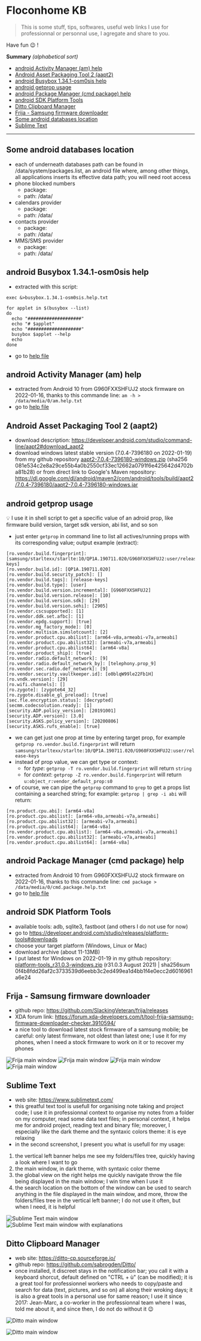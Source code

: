 
# Floconhome KB 

> This is some stuff, tips, softwares, useful web links I use for professionnal or personnal use, I agregate and share to you.

Have fun :wink: !

**Summary** _(alphabetical sort)_

- [android Activity Manager (am) help](#android-activity-manager-am-help)
- [Android Asset Packaging Tool 2 (aapt2)](#android-asset-packaging-tool-2-aapt2)
- [android Busybox 1.34.1-osm0sis help](#android-busybox-1341-osm0sis-help)
- [android getprop usage](#android-getprop-usage)
- [android Package Manager (cmd package) help](#android-package-manager-cmd-package-help)
- [android SDK Platform Tools](#android-sdk-platform-tools)
- [Ditto Clipboard Manager](#ditto-clipboard-manager)
- [Frija - Samsung firmware downloader](#frija---samsung-firmware-downloader)
- [Some android databases location](#some-android-databases-location)
- [Sublime Text](#sublime-text)
  
  
---  
  

## Some android databases location
- each of underneath databases path can be found in /data/system/packages.list, an android file where, among other things, all applications inserts its effective data path; you will need root access
- phone blocked numbers
  - package: 
  - path: /data/
- calendars provider
  - package: 
  - path: /data/
- contacts provider
  - package: 
  - path: /data/
- MMS/SMS provider
  - package: 
  - path: /data/

## android Busybox 1.34.1-osm0sis help
- extracted with this script:
```shell
exec &>busybox.1.34.1-osm0sis.help.txt

for applet in $(busybox --list)
do
  echo "####################"
  echo "# $applet"
  echo "####################"
  busybox $applet --help
  echo
done
```
- go to [help file](/files/busybox.1.34.1-osm0sis.help.txt)

## android Activity Manager (am) help
- extracted from Android 10 from G960FXXSHFUJ2 stock firmware on 2022-01-16, thanks to this commande line: `am -h > /data/media/0/am.help.txt`
- go to [help file](/files/am.help.txt)

## Android Asset Packaging Tool 2 (aapt2)
- download description: https://developer.android.com/studio/command-line/aapt2#download_aapt2
- download windows latest stable version (7.0.4-7396180 on 2022-01-19) from my github repository [aapt2-7.0.4-7396180-windows.zip](tools/android/aapt2-7.0.4-7396180-windows.zip) (sha256 081e534c2e8a29ce55b4a0b2550cf33ec12662a0791f6e425642d4702ba81b28) or from direct link to Google's Maven repository: https://dl.google.com/dl/android/maven2/com/android/tools/build/aapt2/7.0.4-7396180/aapt2-7.0.4-7396180-windows.jar

## android getprop usage
:bulb: I use it in shell script to get a specific value of an adroid prop, like firmware build version, target sdk version, abi list, and so son
- just enter `getprop` in command line to list all actives/running props with its corresponding value; output example (extract):
```shell
[ro.vendor.build.fingerprint]: [samsung/starltexx/starlte:10/QP1A.190711.020/G960FXXSHFUJ2:user/release-keys]
[ro.vendor.build.id]: [QP1A.190711.020]
[ro.vendor.build.security_patch]: []
[ro.vendor.build.tags]: [release-keys]
[ro.vendor.build.type]: [user]
[ro.vendor.build.version.incremental]: [G960FXXSHFUJ2]
[ro.vendor.build.version.release]: [10]
[ro.vendor.build.version.sdk]: [29]
[ro.vendor.build.version.sehi]: [2905]
[ro.vendor.cscsupported]: [1]
[ro.vendor.ddk.set.afbc]: [1]
[ro.vendor.epdg.support]: [true]
[ro.vendor.mg_factory_mode]: [0]
[ro.vendor.multisim.simslotcount]: [2]
[ro.vendor.product.cpu.abilist]: [arm64-v8a,armeabi-v7a,armeabi]
[ro.vendor.product.cpu.abilist32]: [armeabi-v7a,armeabi]
[ro.vendor.product.cpu.abilist64]: [arm64-v8a]
[ro.vendor.product_ship]: [true]
[ro.vendor.radio.default_network]: [9]
[ro.vendor.radio.default_network_by]: [telephony.prop_9]
[ro.vendor.sec.radio.def_network]: [9]
[ro.vendor.security.vaultkeeper.id]: [o0blqW99le22Fb1H]
[ro.vndk.version]: [29]
[ro.wifi.channels]: []
[ro.zygote]: [zygote64_32]
[ro.zygote.disable_gl_preload]: [true]
[sec.fle.encryption.status]: [decrypted]
[secmm.codecsolution.ready]: [1]
[security.ADP.policy_version]: [20191001]
[security.ADP.version]: [3.0]
[security.ASKS.policy_version]: [20200806]
[security.ASKS.rufs_enable]: [true]
```
- we can get just one prop at time by entering target prop, for example `getprop ro.vendor.build.fingerprint` will return `samsung/starltexx/starlte:10/QP1A.190711.020/G960FXXSHFUJ2:user/release-keys`
- instead of prop value, we can get type or context:
  - for _type_: `getprop -T ro.vendor.build.fingerprint` will return `string`
  - for _context_: `getprop -Z ro.vendor.build.fingerprint` will return `u:object_r:vendor_default_prop:s0`
- of course, we can pipe the `getprop` command to `grep` to get a props list containing a searched string; for example: `getprop | grep -i abi` will return:
```shell
[ro.product.cpu.abi]: [arm64-v8a]
[ro.product.cpu.abilist]: [arm64-v8a,armeabi-v7a,armeabi]
[ro.product.cpu.abilist32]: [armeabi-v7a,armeabi]
[ro.product.cpu.abilist64]: [arm64-v8a]
[ro.vendor.product.cpu.abilist]: [arm64-v8a,armeabi-v7a,armeabi]
[ro.vendor.product.cpu.abilist32]: [armeabi-v7a,armeabi]
[ro.vendor.product.cpu.abilist64]: [arm64-v8a]
```

## android Package Manager (cmd package) help
- extracted from Android 10 from G960FXXSHFUJ2 stock firmware on 2022-01-16, thanks to this commande line: `cmd package > /data/media/0/cmd.package.help.txt`
- go to [help file](/files/cmd.package.help.txt)

## android SDK Platform Tools
- available tools: adb, sqlite3, fastboot (and others I do not use for now)
- go to https://developer.android.com/studio/releases/platform-tools#downloads
- choose your target platform (Windows, Linux or Mac)
- download archive (about 11-13MB)
- I put latest for Windows on 2022-01-19 in my github repository: [platform-tools_r31.0.3-windows.zip](tools/android/platform-tools_r31.0.3-windows.zip) (r31.0.3 August 2021) | sha256sum 0f4b8fdd26af2c3733539d6eebb3c2ed499ea1d4bb1f4e0ecc2d6016961a6e24

## Frija - Samsung firmware downloader
- github repo: https://github.com/SlackingVeteran/frija/releases
- XDA forum link: https://forum.xda-developers.com/t/tool-frija-samsung-firmware-downloader-checker.3910594/
- a nice tool to download latest stock firmware of a samsung mobile; be careful: only latest firmware, not oldest than latest one; I use it for my phones, when I need a stock firmware to work on it or to recover my phones

![Frija main window](/screenshot/frija/frija.main.window.png)
![Frija main window](/screenshot/frija/frija.main.window.png.search.result.png)
![Frija main window](/screenshot/frija/frija.main.window.png.settings.png)
![Frija main window](/screenshot/frija/frija.settings.png)
  
## Sublime Text
- web site: https://www.sublimetext.com/
- this greatful text tool is usefull for organising note taking and project code; I use it in professionnal context to organise my notes from a folder on my computer, read some data text files; in personal context, it helps me for android project, reading text and binary file; moreover, I especially like the dark theme and the syntaxic colors theme: it is eye relaxing
- in the second screenshot, I present you what is usefull for my usage:
1. the vertical left banner helps me see my folders/files tree, quickly having a look where I want to go
1. the main window, in dark theme, with syntaxic color theme
1. the global view on the right helps me quickly navigate throw the file being displayed in the main window; I win time when I use it
1. the search location on the bottom of the window can be used to search anything in the file displayed in the main window, and more, throw the folders/files tree in the vertical left banner; I do not use it often, but when I need, it is helpful
  
![Sublime Text main window](/screenshot/sublimetext/sublimetext.main.window.png)
![Sublime Text main window with explanations](/screenshot/sublimetext/sublimetext.main.window.explanations.png)

## Ditto Clipboard Manager
- web site: https://ditto-cp.sourceforge.io/
- github repo: https://github.com/sabrogden/Ditto/
- once installed, it discreet stays in the notification bar; you call it with a keyboard shorcut, default defined on "CTRL + ù" (can be modified); it is a great tool for professionnel workers who needs to copy/paste and search for data (text, pictures, and so on) all along their wroking days; it is also a great tools in a personal use for same reason; I use it since 2017: Jean-Marc, a co-worker in the professionnal team where I was, told me about it, and since then, I do not do without it 😉
  
![Ditto main window](/screenshot/ditto/ditto.main.window.png)
  
![Ditto main window](/screenshot/ditto/ditto.notification.png)

